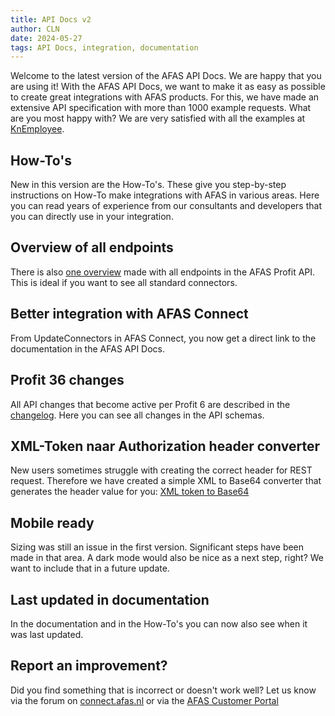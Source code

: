 ```yaml
---
title: API Docs v2
author: CLN
date: 2024-05-27
tags: API Docs, integration, documentation
---
```


Welcome to the latest version of the AFAS API Docs. We are happy that you are using it! With the AFAS API Docs, we want to make it as easy as possible to create great integrations with AFAS products. For this, we have made an extensive API specification with more than 1000 example requests. What are you most happy with? We are very satisfied with all the examples at [KnEmployee](../../apidoc/en/Employee%20and%20contract#post-/connectors/KnEmployee).

## How-To's

New in this version are the How-To's. These give you step-by-step instructions on How-To make integrations with AFAS in various areas. Here you can read years of experience from our consultants and developers that you can directly use in your integration.

## Overview of all endpoints

There is also [one overview](https://help.afas.nl/profit/spec/en/allendpoints) made with all endpoints in the AFAS Profit API. This is ideal if you want to see all standard connectors.

## Better integration with AFAS Connect

From UpdateConnectors in AFAS Connect, you now get a direct link to the documentation in the AFAS API Docs.

## Profit 36 changes

All API changes that become active per Profit 6 are described in the [changelog](./news-profit6). Here you can see all changes in the API schemas.

## XML-Token naar Authorization header converter

New users sometimes struggle with creating the correct header for REST request. Therefore we have created a simple XML to Base64 converter that generates the header value for you: [XML token to Base64](../base64-encoder)

## Mobile ready

Sizing was still an issue in the first version. Significant steps have been made in that area. A dark mode would also be nice as a next step, right? We want to include that in a future update.

## Last updated in documentation

In the documentation and in the How-To's you can now also see when it was last updated.

## Report an improvement?

Did you find something that is incorrect or doesn't work well? Let us know via the forum on [connect.afas.nl](https://connect.afas.nl) or via the [AFAS Customer Portal](https://klant.afas.nl/aanmaken-support-customer-care/help-center-aanvraag?&utm_source=help.afas.nl&utm_medium=verbetersuggestie-insturen)